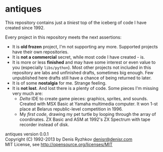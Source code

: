 antiques
========

This repository contains just a *tiniest* top of the iceberg of code I have created since 1992.

Every project in this repository meets the next assertions:
* It is **old frozen** project, I'm not supporting any more. Supported projects have their own repositories.
* It is **not a commercial** secret, while most code I have created - is.
* It is more or less **finished** and may have some interest or even value to you (especially `libs/python`).
Most other projects not included in this repository are labs and unfinished drafts, sometimes big enough.
Few unpublished here drafts still have a chance of being returned to later.
* It is of some **nostalgia** for me. Strange feeling.
* It is **not lost**. And lost there is a plenty of code. Some pieces I'm missing very much are:
    * *Delta* IDE to create game pieces: graphics, sprites, and sounds.
    Created with MSX Basic at Yamaha multimedia computer. It won 1-st place at Belarus republic-level competition in 1996.
    * My *first code*, drawing my pet turtle by looping through the array of coordinates.
    ZX Basic and ASM at 1992's ZX Spectrum with tape recorder instead of disk.

antiques version 0.0.1  
Copyright (C) 1992-2013 by Denis Ryzhkov <denisr@denisr.com>  
MIT License, see http://opensource.org/licenses/MIT

